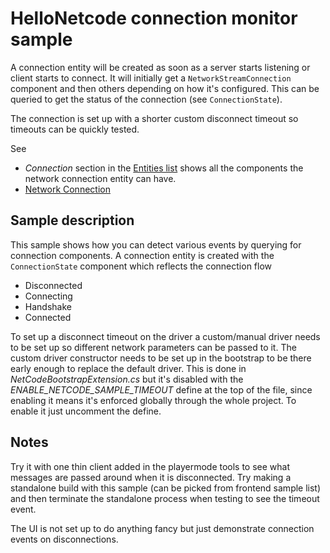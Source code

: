 # HelloNetcode connection monitor sample

A connection entity will be created as soon as a server starts listening or client starts to connect. It will initially get a `NetworkStreamConnection` component and then others depending on how it's configured. This can be queried to get the status of the connection (see `ConnectionState`).

The connection is set up with a shorter custom disconnect timeout so timeouts can be quickly tested.

See

* _Connection_ section in the [Entities list](https://docs.unity3d.com/Packages/com.unity.netcode@latest?subfolder=/manual/entities-list.html) shows all the components the network connection entity can have.
* [Network Connection](https://docs.unity3d.com/Packages/com.unity.netcode@latest?subfolder=/manual/network-connection.html)

## Sample description

This sample shows how you can detect various events by querying for connection components. A connection entity is created with the `ConnectionState` component which reflects the connection flow

* Disconnected
* Connecting
* Handshake
* Connected

To set up a disconnect timeout on the driver a custom/manual driver needs to be set up so different network parameters can be passed to it. The custom driver constructor needs to be set up in the bootstrap to be there early enough to replace the default driver. This is done in _NetCodeBootstrapExtension.cs_ but it's disabled with the _ENABLE_NETCODE_SAMPLE_TIMEOUT_ define at the top of the file, since enabling it means it's enforced globally through the whole project. To enable it just uncomment the define.

## Notes

Try it with one thin client added in the playermode tools to see what messages are passed around when it is disconnected. Try making a standalone build with this sample (can be picked from frontend sample list) and then terminate the standalone process when testing to see the timeout event.

The UI is not set up to do anything fancy but just demonstrate connection events on disconnections.
